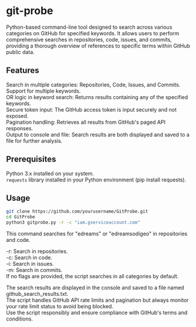 # git-probe
Python-based command-line tool designed to search across various categories on GitHub for specified keywords.
It allows users to perform comprehensive searches in repositories, code, issues, and commits, providing a thorough overview of references to specific terms within GitHub public data.

## Features
Search in multiple categories: Repositories, Code, Issues, and Commits.  
Support for multiple keywords.  
OR logic in keyword search: Returns results containing any of the specified keywords.  
Secure token input: The GitHub access token is input securely and not exposed.  
Pagination handling: Retrieves all results from GitHub's paged API responses.  
Output to console and file: Search results are both displayed and saved to a file for further analysis.  

## Prerequisites

Python 3.x installed on your system.  
`requests` library installed in your Python environment (pip install requests).  

## Usage  

```bash
git clone https://github.com/yourusername/GitProbe.git
cd GitProbe
python3 gitprobe.py -r -c "iam.gserviceaccount.com"
```

This command searches for "edreams" or "edreamsodigeo" in repositories and code.  

-r: Search in repositories.  
-c: Search in code.  
-i: Search in issues.  
-m: Search in commits.  
If no flags are provided, the script searches in all categories by default.  

The search results are displayed in the console and saved to a file named github_search_results.txt.  
The script handles GitHub API rate limits and pagination but always monitor your rate limit status to avoid being blocked.  
Use the script responsibly and ensure compliance with GitHub's terms and conditions.  
